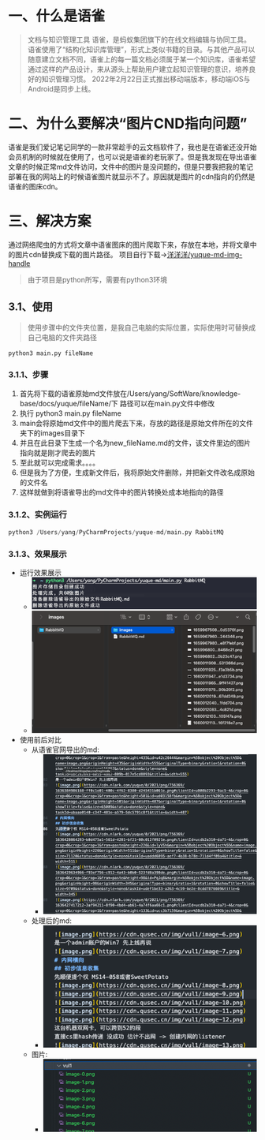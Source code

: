 # 一、什么是语雀
> 文档与知识管理工具
> 语雀，是蚂蚁集团旗下的在线文档编辑与协同工具。
> 语雀使用了“结构化知识库管理”，形式上类似书籍的目录。与其他产品可以随意建立文档不同，语雀上的每一篇文档必须属于某一个知识库，语雀希望通过这样的产品设计，来从源头上帮助用户建立起知识管理的意识，培养良好的知识管理习惯。 
> 2022年2月22日正式推出移动端版本，移动端iOS与Android是同步上线。 

# 二、为什么要解决“图片CND指向问题”
语雀是我们爱记笔记同学的一款非常趁手的云文档软件了，我也是在语雀还没开始会员机制的时候就在使用了，也可以说是语雀的老玩家了。但是我发现在导出语雀文章的时候正常md文件访问，文件中的图片是没问题的，但是只要我把我的笔记部署在我的网站上的时候语雀图片就显示不了。原因就是图片的cdn指向的仍然是语雀的图床cdn。
# 三、解决方案
通过网络爬虫的方式将文章中语雀图床的图片爬取下来，存放在本地，并将文章中的图片cdn替换成下载的图片路径。
项目自行下载->[洋洋洋/yuque-md-img-handle](https://gitee.com/softleadergy/yuque-md-img-handle)
> 由于项目是python所写，需要有python3环境

## 3.1、使用
> 使用步骤中的文件夹位置，是我自己电脑的实际位置，实际使用时可替换成自己电脑的文件夹路径

```python
python3 main.py fileName 
```
### 3.1.1、步骤

1. 首先将下载的语雀原始md文件放在/Users/yang/SoftWare/knowledge-base/docs/yuque/fileName/下 路径可以在main.py文件中修改
2. 执行 python3 main.py fileName
3. main会将原始md文件中的图片爬去下来，存放的路径是原始文件所在的文件夹下的images目录下
4. 并且在此目录下生成一个名为new_fileName.md的文件，该文件里边的图片指向就是刚才爬去的图片
5. 至此就可以完成需求。。。。
6. 但是我为了方便，生成新文件后，我将原始文件删除，并把新文件改名成原始的文件名
7. 这样就做到将语雀导出的md文件中的图片转换处成本地指向的路径
### 3.1.2、实例运行
```python
python3 /Users/yang/PyCharmProjects/yuque-md/main.py RabbitMQ
```
### 3.1.3、效果展示

- 运行效果展示
   - ![image.png](./images/1712562117585-9207a360-630f-4b61-a019-315ec430f06c.png)
   - ![image.png](./images/1712562123004-9cd8f9f8-2c12-4d6b-a479-0bc061f1731b.png)
- 使用前后对比
   - 从语雀官网导出的md:
      - ![image.png](./images/1712562197266-4e0d5f24-a766-421a-b13d-8a67666ccd6f.png)
   - 处理后的md:
      - ![image.png](./images/1712562211496-b6333934-2877-4a63-9243-b23226dbb49a.png)
   - 图片:
      - ![image.png](./images/1712562246095-0bb86949-910b-44cb-ab26-a884e96b0e17.png)
